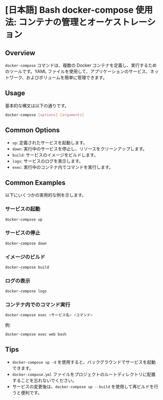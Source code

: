 # [日本語] Bash docker-compose 使用法: コンテナの管理とオーケストレーション

## Overview
`docker-compose` コマンドは、複数の Docker コンテナを定義し、実行するためのツールです。YAML ファイルを使用して、アプリケーションのサービス、ネットワーク、およびボリュームを簡単に管理できます。

## Usage
基本的な構文は以下の通りです。

```bash
docker-compose [options] [arguments]
```

## Common Options
- `up`: 定義されたサービスを起動します。
- `down`: 実行中のサービスを停止し、リソースをクリーンアップします。
- `build`: サービスのイメージをビルドします。
- `logs`: サービスのログを表示します。
- `exec`: 実行中のコンテナ内でコマンドを実行します。

## Common Examples
以下にいくつかの実用的な例を示します。

### サービスの起動
```bash
docker-compose up
```

### サービスの停止
```bash
docker-compose down
```

### イメージのビルド
```bash
docker-compose build
```

### ログの表示
```bash
docker-compose logs
```

### コンテナ内でのコマンド実行
```bash
docker-compose exec <サービス名> <コマンド>
```
例:
```bash
docker-compose exec web bash
```

## Tips
- `docker-compose up -d` を使用すると、バックグラウンドでサービスを起動できます。
- `docker-compose.yml` ファイルをプロジェクトのルートディレクトリに配置することを忘れないでください。
- サービスの変更後は、`docker-compose up --build` を使用して再ビルドを行うと便利です。